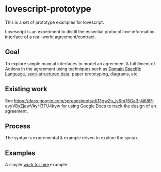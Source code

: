 # lovescript-prototype

This is a set of prototype examples for lovescript.

Lovescript is an experiment to distill the essential protocol.love information interface of a real-world agreement/contract.

## Goal

To explore simple manual interfaces to model an agreement & fulfillment of Actions in the agreement using techniques such as
[Domain Specific Language](https://en.wikipedia.org/wiki/Domain-specific_language), 
[semi-structured data](https://en.wikipedia.org/wiki/Semi-structured_data),
paper prototyping, diagrams, etc.

## Existing work

See https://docs.google.com/spreadsheets/d/13gwZp_jv9m76Ga3-4j68P-evyVByZjawVAyH3TU4kyw for using Google Docs to track the design of an agreement.

## Process

The syntax is experimental & example driven to explore the syntax.

## Examples

A simple [work for hire](./examples/work-for-hire.example.lvs) example